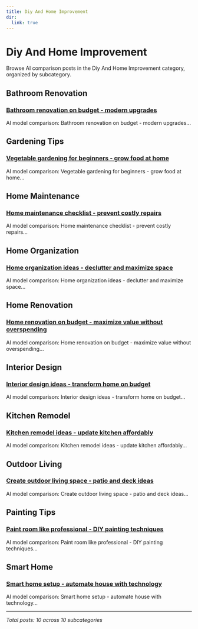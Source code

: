 ```yaml
---
title: Diy And Home Improvement
dir:
  link: true
---
```


# Diy And Home Improvement

Browse AI comparison posts in the Diy And Home Improvement category, organized by subcategory.

## Bathroom Renovation

### [Bathroom renovation on budget - modern upgrades](bathroom-renovation/chatgpt-vs-grok-vs-mistral-bathroom-renovation-6685.md)

AI model comparison: Bathroom renovation on budget - modern upgrades...

## Gardening Tips

### [Vegetable gardening for beginners - grow food at home](gardening-tips/gemini-vs-grok-vs-mistral-gardening-tips-4919.md)

AI model comparison: Vegetable gardening for beginners - grow food at home...

## Home Maintenance

### [Home maintenance checklist - prevent costly repairs](home-maintenance/claude-vs-gemini-vs-mistral-home-maintenance-7972.md)

AI model comparison: Home maintenance checklist - prevent costly repairs...

## Home Organization

### [Home organization ideas - declutter and maximize space](home-organization/deepseek-vs-grok-vs-mistral-home-organization-8766.md)

AI model comparison: Home organization ideas - declutter and maximize space...

## Home Renovation

### [Home renovation on budget - maximize value without overspending](home-renovation/chatgpt-vs-claude-vs-grok-home-renovation-2340.md)

AI model comparison: Home renovation on budget - maximize value without overspending...

## Interior Design

### [Interior design ideas - transform home on budget](interior-design/chatgpt-vs-deepseek-vs-grok-interior-design-6542.md)

AI model comparison: Interior design ideas - transform home on budget...

## Kitchen Remodel

### [Kitchen remodel ideas - update kitchen affordably](kitchen-remodel/chatgpt-vs-claude-vs-mistral-kitchen-remodel-1776.md)

AI model comparison: Kitchen remodel ideas - update kitchen affordably...

## Outdoor Living

### [Create outdoor living space - patio and deck ideas](outdoor-living/chatgpt-vs-gemini-vs-mistral-outdoor-living-9518.md)

AI model comparison: Create outdoor living space - patio and deck ideas...

## Painting Tips

### [Paint room like professional - DIY painting techniques](painting-tips/deepseek-vs-gemini-vs-grok-painting-tips-4131.md)

AI model comparison: Paint room like professional - DIY painting techniques...

## Smart Home

### [Smart home setup - automate house with technology](smart-home/deepseek-vs-gemini-vs-grok-smart-home-6982.md)

AI model comparison: Smart home setup - automate house with technology...

---

*Total posts: 10 across 10 subcategories*
